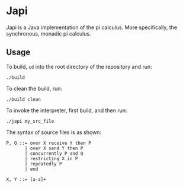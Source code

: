 # Japi

Japi is a Java implementation of the pi calculus. More specifically, the
synchronous, monadic pi calculus.

## Usage

To build, `cd` into the root directory of the repository and run:

    ./build

To clean the build, run:

    ./build clean

To invoke the interpreter, first build, and then run:

    ./japi my_src_file

The syntax of source files is as shown:

    P, Q ::= over X receive Y then P
           | over X send Y then P
           | concurrently P and Q
           | restricting X in P
           | repeatedly P
           | end

    X, Y ::= [a-z]+
